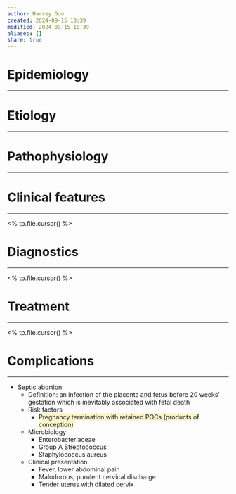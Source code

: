 ```yaml
---
author: Harvey Guo
created: 2024-09-15 10:39
modified: 2024-09-15 10:39
aliases: []
share: true
---
```

# Epidemiology
---


# Etiology
---


# Pathophysiology
---


# Clinical features
---
<% tp.file.cursor() %>

# Diagnostics
---
<% tp.file.cursor() %>

# Treatment
---
<% tp.file.cursor() %>

# Complications
---
- Septic abortion
	- Definition: an infection of the placenta and fetus before 20 weeks' gestation which is inevitably associated with fetal death
	- Risk factors
		- <span style="background:rgba(240, 200, 0, 0.2)">Pregnancy termination with retained POCs (products of conception)</span>
	- Microbiology
		- Enterobacteriaceae
		- Group A Streptococcus
		- Staphylococcus aureus
	- Clinical presentation
		- Fever, lower abdominal pain
		- Malodorous, purulent cervical discharge
		- Tender uterus with dilated cervix
